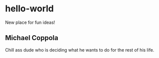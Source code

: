 # hello-world
New place for fun ideas!

## Michael Coppola
Chill ass dude who is deciding what he wants to do for the rest of his life.

